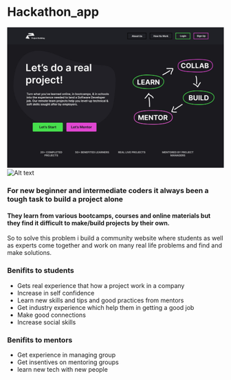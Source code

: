# Hackathon_app

![Home Page Of Application](images/home_page.jpg "Home Page Of The Web Application")
<img
  src="Home_page.jpg"
  alt="Alt text"
  title="Optional title"
  style="display: inline-block; margin: 0 auto; max-width: 300px">

### For new beginner and intermediate coders it always been a tough task to build a project alone

#### They learn from various bootcamps, courses and online materials but they find it difficult to make/build projects by their own.

So to solve this problem i build a community website where students as well as experts come together and work on many real life problems and find and make solutions.

### Benifits to students
- Gets real experience that how a project work in a company
- Increase in self confidence 
- Learn new skills and tips and good practices from mentors
- Get industry experience which help them in getting a good job
- Make good connections
- Increase social skills

### Benifits to mentors
- Get experience in managing group
- Get insentives on mentoring groups
- learn new tech with new people
